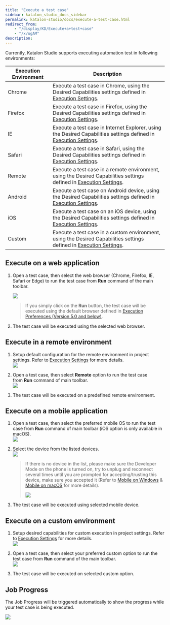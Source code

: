 ```yaml
---
title: "Execute a test case" 
sidebar: katalon_studio_docs_sidebar
permalink: katalon-studio/docs/execute-a-test-case.html 
redirect_from:
    - "/display/KD/Execute+a+test+case"
    - "/x/ugAM"
description: 
---
```

Currently, Katalon Studio supports executing automation test in following environments:

| Execution Environment | Description |
| --- | --- |
| Chrome | Execute a test case in Chrome, using the Desired Capabilities settings defined in [Execution Settings](/display/KD/Execution+Settings). |
| Firefox | Execute a test case in Firefox, using the Desired Capabilities settings defined in [Execution Settings](/display/KD/Execution+Settings). |
| IE | Execute a test case in Internet Explorer, using the Desired Capabilities settings defined in [Execution Settings](/display/KD/Execution+Settings). |
| Safari | Execute a test case in Safari, using the Desired Capabilities settings defined in [Execution Settings](/display/KD/Execution+Settings). |
| Remote | Execute a test case in a remote environment, using the Desired Capabilities settings defined in [Execution Settings](/display/KD/Execution+Settings). |
| Android | Execute a test case on Android device, using the Desired Capabilities settings defined in [Execution Settings](/display/KD/Execution+Settings). |
| iOS | Execute a test case on an iOS device, using the Desired Capabilities settings defined in [Execution Settings](/display/KD/Execution+Settings). |
| Custom | Execute a test case in a custom environment, using the Desired Capabilities settings defined in [Execution Settings](/display/KD/Execution+Settings). |

Execute on a web application
----------------------------

1.  Open a test case, then select the web browser (Chrome, Firefox, IE, Safari or Edge) to run the test case from **Run** command of the main toolbar.
    
    ![](../../images/katalon-studio/docs/execute-a-test-case/image2018-8-2-153A143A24.png)
    
    > If you simply click on the **Run** button, the test case will be executed using the default browser defined in [Execution Preferences (Version 5.0 and below)](/pages/viewpage.action?pageId=3179873).
    
2.  The test case will be executed using the selected web browser.
    

Execute in a remote environment
-------------------------------

1.  Setup default configuration for the remote environment in project settings. Refer to [Execution Settings](/display/KD/Execution+Settings) for more details.  
    ![](../../images/katalon-studio/docs/execute-a-test-case/image2017-6-30-203A533A9.png)  
      
    
2.  Open a test case, then select **Remote** option to run the test case from **Run** command of main toolbar.  
    ![](../../images/katalon-studio/docs/execute-a-test-case/image2018-8-2-153A183A13.png)
    
3.  The test case will be executed on a predefined remote environment.

Execute on a mobile application
-------------------------------

1.  Open a test case, then select the preferred mobile OS to run the test case from **Run** command of main toolbar (iOS option is only available in macOS).  
    ![](../../images/katalon-studio/docs/execute-a-test-case/image2018-8-2-153A183A26.png)  
      
    
2.  Select the device from the listed devices.  
    ![](../../images/katalon-studio/docs/execute-a-test-case/image2018-1-26-183A543A41.png)
    
    > If there is no device in the list, please make sure the Developer Mode on the phone is turned on, try to unplug and reconnect several times until you are prompted for accepting/trusting this device, make sure you accepted it (Refer to [Mobile on Windows](/pages/viewpage.action?pageId=1606325) & [Mobile on macOS](/display/KD/Mobile+on+macOS) for more details).  
    > 
    > ![](../../images/katalon-studio/docs/execute-a-test-case/image2018-8-2-153A183A54.png)
    
3.  The test case will be executed using selected mobile device.

Execute on a custom environment
-------------------------------

1.  Setup desired capabilities for custom execution in project settings. Refer to [Execution Settings](/display/KD/Execution+Settings) for more details.  
    ![](../../images/katalon-studio/docs/execute-a-test-case/image2017-6-30-203A533A51.png)  
      
    
2.  Open a test case, then select your preferred custom option to run the test case from **Run** command of the main toolbar.  
    ![](../../images/katalon-studio/docs/execute-a-test-case/image2017-2-14-173A343A14.png)  
      
    
3.  The test case will be executed on selected custom option.

Job Progress
------------

The Job Progress will be triggered automatically to show the progress while your test case is being executed.

![](../../images/katalon-studio/docs/execute-a-test-case/image2017-6-30-203A543A25.png)
